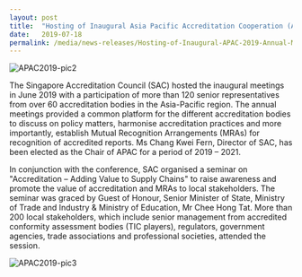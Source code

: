 ```yaml
---
layout: post
title:  "Hosting of Inaugural Asia Pacific Accreditation Cooperation (APAC) 2019 Annual Meetings, Singapore, 14-22 Jun"
date:   2019-07-18
permalink: /media/news-releases/Hosting-of-Inaugural-APAC-2019-Annual-Meetings
---
```


![APAC2019-pic2](/images/press-release/photos/APAC2019-pic2.png)

The Singapore Accreditation Council (SAC) hosted the inaugural meetings in June 2019 with a participation of more than 120 senior representatives from over 60 accreditation bodies in the Asia-Pacific region. The annual meetings provided a common platform for the different accreditation bodies to discuss on policy matters, harmonise accreditation practices and more importantly, establish Mutual Recognition Arrangements (MRAs) for recognition of accredited reports. Ms Chang Kwei Fern, Director of SAC, has been elected as the Chair of APAC for a period of 2019 – 2021. 
 
In conjunction with the conference, SAC organised a seminar on "Accreditation – Adding Value to Supply Chains" to raise awareness and promote the value of accreditation and MRAs to local stakeholders. The seminar was graced by Guest of Honour, Senior Minister of State, Ministry of Trade and Industry & Ministry of Education, Mr Chee Hong Tat. More than 200 local stakeholders, which include senior management from accredited conformity assessment bodies (TIC players), regulators, government agencies, trade associations and professional societies, attended the session.

![APAC2019-pic3](/images/press-release/photos/APAC2019-pic3.png)
 
